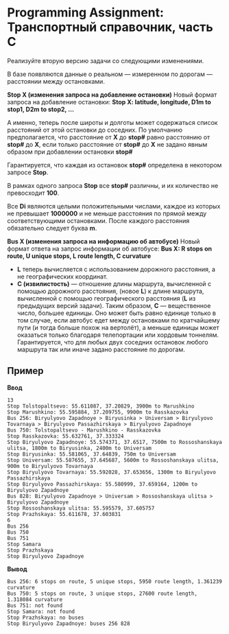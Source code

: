 # Programming Assignment: Транспортный справочник, часть C

Реализуйте вторую версию задачи со следующими изменениями.

В базе появляются данные о реальном — измеренном по дорогам — расстоянии между остановками.

**Stop X (изменения запроса на добавление остановки)**
Новый формат запроса на добавление остановки: **Stop X: latitude, longitude, D1m to stop1, D2m to stop2, ...**

А именно, теперь после широты и долготы может содержаться список расстояний от этой остановки до соседних. По умолчанию предполагается, что расстояние от **X** до **stop#** равно расстоянию от **stop#** до **X**, если только расстояние от **stop#** до **X** не задано явным образом при добавлении остановки **stop#**

Гарантируется, что каждая из остановок **stop#** определена в некотором запросе **Stop**.

В рамках одного запроса **Stop** все **stop#** различны, и их количество не превосходит **100**.

Все **Di** являются целыми положительными числами, каждое из которых не превышает **1000000** и не меньше расстояния по прямой между соответствующими остановками. После каждого расстояния обязательно следует буква **m**.

**Bus X (изменения запроса на информацию об автобусе)**
Новый формат ответа на запрос информации об автобусе: **Bus X: R stops on route, U unique stops, L route length, C curvature**

* **L** теперь вычисляется с использованием дорожного расстояния, а не географических координат.
* **C (извилистость)** — отношение длины маршрута, вычисленной с помощью дорожного расстояния, (новое **L**) к длине маршрута, вычисленной с помощью географического расстояния (**L** из предыдущих версий задачи). Таким образом, **C** — вещественное число, большее единицы. Оно может быть равно единице только в том случае, если автобус едет между остановками по кратчайшему пути (и тогда больше похож на вертолёт), а меньше единицы может оказаться только благодаря телепортации или хордовым тоннелям.
Гарантируется, что для любых двух соседних остановок любого маршрута так или иначе задано расстояние по дорогам.  

## Пример
**Ввод** 
```
13
Stop Tolstopaltsevo: 55.611087, 37.20829, 3900m to Marushkino
Stop Marushkino: 55.595884, 37.209755, 9900m to Rasskazovka
Bus 256: Biryulyovo Zapadnoye > Biryusinka > Universam > Biryulyovo Tovarnaya > Biryulyovo Passazhirskaya > Biryulyovo Zapadnoye
Bus 750: Tolstopaltsevo - Marushkino - Rasskazovka
Stop Rasskazovka: 55.632761, 37.333324
Stop Biryulyovo Zapadnoye: 55.574371, 37.6517, 7500m to Rossoshanskaya ulitsa, 1800m to Biryusinka, 2400m to Universam
Stop Biryusinka: 55.581065, 37.64839, 750m to Universam
Stop Universam: 55.587655, 37.645687, 5600m to Rossoshanskaya ulitsa, 900m to Biryulyovo Tovarnaya
Stop Biryulyovo Tovarnaya: 55.592028, 37.653656, 1300m to Biryulyovo Passazhirskaya
Stop Biryulyovo Passazhirskaya: 55.580999, 37.659164, 1200m to Biryulyovo Zapadnoye
Bus 828: Biryulyovo Zapadnoye > Universam > Rossoshanskaya ulitsa > Biryulyovo Zapadnoye
Stop Rossoshanskaya ulitsa: 55.595579, 37.605757
Stop Prazhskaya: 55.611678, 37.603831
6
Bus 256
Bus 750
Bus 751
Stop Samara
Stop Prazhskaya
Stop Biryulyovo Zapadnoye
```

**Вывод**
```
Bus 256: 6 stops on route, 5 unique stops, 5950 route length, 1.361239 curvature
Bus 750: 5 stops on route, 3 unique stops, 27600 route length, 1.318084 curvature
Bus 751: not found
Stop Samara: not found
Stop Prazhskaya: no buses
Stop Biryulyovo Zapadnoye: buses 256 828
```